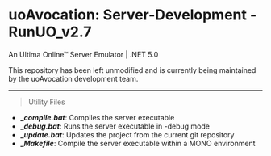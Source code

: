 uoAvocation: Server-Development - RunUO_v2.7 
==========================================================
An Ultima Online™ Server Emulator  |  .NET 5.0

This repository has been left unmodified and is currently being maintained by the uoAvocation development team.
***

> Utility Files

* **__compile.bat_**: Compiles the server executable
* **__debug.bat_**: Runs the server executable in -debug mode
* **__update.bat_**: Updates the project from the current git repository
* **__Makefile_**: Compile the server executable within a MONO environment
